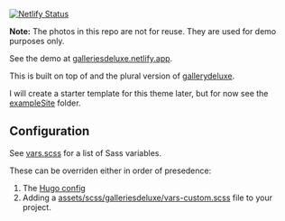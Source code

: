 [![Netlify Status](https://api.netlify.com/api/v1/badges/8c2503b5-5e63-445a-b6ef-113585350aa7/deploy-status)](https://app.netlify.com/sites/galleriesdeluxe/deploys)

**Note:** The photos in this repo are not for reuse. They are used for demo purposes only.

See the demo at [galleriesdeluxe.netlify.app](https://galleriesdeluxe.netlify.app/).

This is built on top of and the plural version of [gallerydeluxe](https://github.com/bep/gallerydeluxe).

I will create a starter template for this theme later, but for now see the [exampleSite](./exampleSite) folder.

## Configuration

See [vars.scss](https://github.com/bep/galleriesdeluxe/blob/main/assets/scss/galleriesdeluxe/vars.scss) for a list of Sass variables.

These can be overriden either in order of presedence:

1. The [Hugo config](https://github.com/bep/galleriesdeluxe/blob/9e3c68776ba534601c33bb644a4ba348f519e002/exampleSite/hugo.toml#L18)
2. Adding a [assets/scss/galleriesdeluxe/vars-custom.scss](https://github.com/bep/galleriesdeluxe/blob/main/exampleSite/assets/scss/galleriesdeluxe/vars-custom.scss) file to your project.
